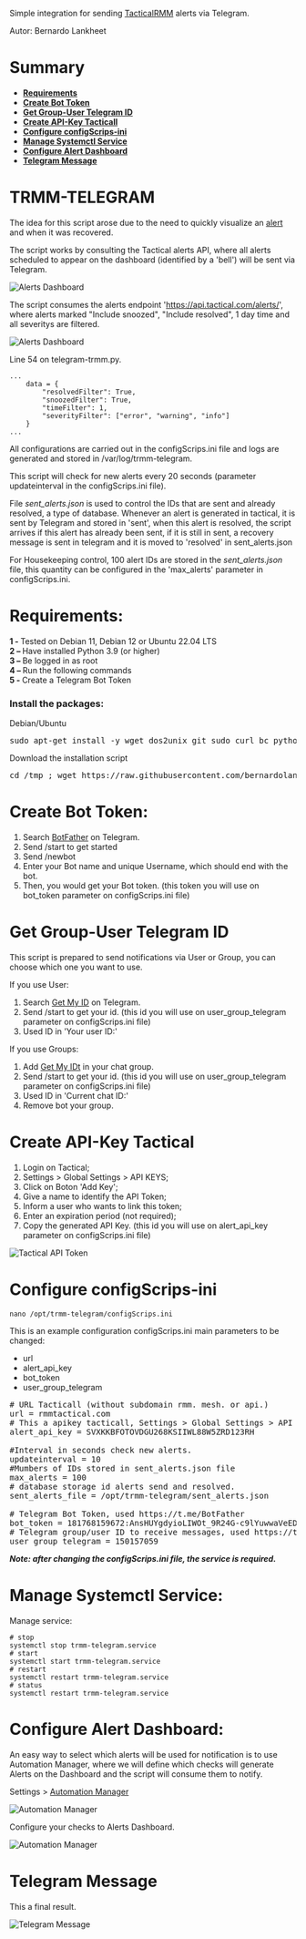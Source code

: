 Simple integration for sending  [TacticalRMM](https://docs.tacticalrmm.com) alerts via Telegram.

Autor: Bernardo Lankheet

# Summary
<ul>
	<li>
		<strong>
			<a href=#requirements>Requirements</a>
		</strong>
	</li>
	<li>
		<strong>
			<a href=#create-bot-token>Create Bot Token</a>
		</strong>
	</li>
    <li>
		<strong>
			<a href=#get-group-user-telegram-id>Get Group-User Telegram ID</a>
		</strong>
	</li>
	<li>
		<strong>
			<a href=#create-api-key-tactical>Create API-Key Tacticall</a>
		</strong>
	</li>
	<li>
		<strong>
			<a href=#configure-configScrips-ini>Configure configScrips-ini</a>
		</strong>
	</li>
	<li>
		<strong>
			<a href=#manage-systemctl-service>Manage Systemctl Service</a>
		</strong>
	</li>    	
    <li>
		<strong>
			<a href=#configure-alert-dashboard>Configure Alert Dashboard</a>
		</strong>
	</li>
    <li>
		<strong>
			<a href=#telegram-message>Telegram Message</a>
		</strong>
	</li>       
</ul>

# TRMM-TELEGRAM
The idea for this script arose due to the need to quickly visualize an [alert](https://docs.tacticalrmm.com/functions/alerting/) and when it was recovered.

The script works by consulting the Tactical alerts API, where all alerts scheduled to appear on the dashboard (identified by a 'bell') will be sent via Telegram.

![Alerts Dashboard](https://github.com/bernardolankheet/trmm-telegram/assets/59538185/5bc4583a-c138-49c3-b52e-fcaac72e9f63)

The script consumes the alerts endpoint 'https://api.tactical.com/alerts/', where alerts marked "Include snoozed", "Include resolved", 1 day time and all severitys are filtered.

![Alerts Dashboard](https://github.com/bernardolankheet/trmm-telegram/assets/59538185/4f72bd33-c062-4305-a931-53173eb93e9d)

Line 54 on telegram-trmm.py.
```
...
    data = {
        "resolvedFilter": True,
        "snoozedFilter": True,
        "timeFilter": 1,
        "severityFilter": ["error", "warning", "info"]
    }
...
```

All configurations are carried out in the configScrips.ini file and logs are generated and stored in /var/log/trmm-telegram.

This script will check for new alerts every 20 seconds (parameter updateinterval in the configScrips.ini file).

File *sent_alerts.json* is used to control the IDs that are sent and already resolved, a type of database. Whenever an alert is generated in tactical, it is sent by Telegram and stored in 'sent', when this alert is resolved, the script arrives if this alert has already been sent, if it is still in sent, a recovery message is sent in telegram and it is moved to 'resolved' in sent_alerts.json

For Housekeeping control, 100 alert IDs are stored in the *sent_alerts.json* file, this quantity can be configured in the 'max_alerts' parameter in configScrips.ini.

# Requirements:

<b>1 - </b> Tested on Debian 11, Debian 12 or Ubuntu 22.04 LTS <br>
<b>2 – </b> Have installed Python 3.9 (or higher)<br>
<b>3 – </b> Be logged in as root<br>
<b>4 – </b> Run the following commands<br>
<b>5 - </b> Create a Telegram Bot Token <br>

<h3>
Install the packages:
</h3>

<p> Debian/Ubuntu</p> 
<pre>sudo apt-get install -y wget dos2unix git sudo curl bc python3-pip</pre>

<p>Download the installation script</p>
<pre>cd /tmp ; wget https://raw.githubusercontent.com/bernardolankheet/trmm-telegram/main/install.sh -O install.sh ; sudo dos2unix install.sh ; sudo bash install.sh</pre>

# Create Bot Token:

1. Search [BotFather](https://t.me/BotFather) on Telegram.
2. Send /start to get started
3. Send /newbot
4. Enter your Bot name and unique Username, which should end with the bot.
5. Then, you would get your Bot token. (this token you will use on bot_token parameter on configScrips.ini file)

# Get Group-User Telegram ID

This script is prepared to send notifications via User or Group, you can choose which one you want to use.

If you use User:
1. Search [Get My ID](https://t.me/getmyid_bot) on Telegram.
2. Send /start to get your id. (this id you will use on user_group_telegram parameter on configScrips.ini file)
3. Used ID in 'Your user ID:'

If you use Groups:
1. Add [Get My IDt](https://t.me/getmyid_bot) in your chat group.
2. Send /start to get your id. (this id you will use on user_group_telegram parameter on configScrips.ini file)
3. Used ID in 'Current chat ID:'
4. Remove bot your group.

# Create API-Key Tactical

1. Login on Tactical;
2. Settings > Global Settings > API KEYS;
3. Click on Boton 'Add Key';
4. Give a name to identify the API Token;
5. Inform a user who wants to link this token;
6. Enter an expiration period (not required);
7. Copy the generated API Key. (this id you will use on alert_api_key parameter on configScrips.ini file)

![Tactical API Token](https://github.com/bernardolankheet/trmm-telegram/assets/59538185/012d3d34-95bb-427b-b3c1-94bfddeb2dab)

# Configure configScrips-ini

```
nano /opt/trmm-telegram/configScrips.ini
```

This is an example configuration configScrips.ini
main parameters to be changed: 
* url
* alert_api_key
* bot_token
* user_group_telegram

<pre>
# URL Tacticall (without subdomain rmm. mesh. or api.)
url = rmmtactical.com 
# This a apikey tacticall, Settings > Global Settings > API KEYS
alert_api_key = SVXKKBFOTOVDGU268KSIIWL88W5ZRD123RH 

#Interval in seconds check new alerts.
updateinterval = 10 
#Mumbers of IDs stored in sent_alerts.json file
max_alerts = 100 
# database storage id alerts send and resolved.
sent_alerts_file = /opt/trmm-telegram/sent_alerts.json 

# Telegram Bot Token, used https://t.me/BotFather
bot_token = 181768159672:AnsHUYgdyioLIWOt_9R24G-c9lYuwwaVeEDPKo 
# Telegram group/user ID to receive messages, used https://t.me/getmyid_bot
user_group_telegram = 150157059
</pre>

***Note: after changing the configScrips.ini file, the service is required.***

# Manage Systemctl Service:

Manage service: 
```
# stop
systemctl stop trmm-telegram.service
# start
systemctl start trmm-telegram.service
# restart
systemctl restart trmm-telegram.service
# status
systemctl restart trmm-telegram.service
```

# Configure Alert Dashboard:

An easy way to select which alerts will be used for notification is to use Automation Manager, where we will define which checks will generate Alerts on the Dashboard and the script will consume them to notify.


Settings > [Automation Manager](https://docs.tacticalrmm.com/functions/automation_policies/)

![Automation Manager](https://github.com/bernardolankheet/trmm-telegram/assets/59538185/388a316d-6271-413d-9c72-20dbcf563d6e)

Configure your checks to Alerts Dashboard.

![Automation Manager](https://github.com/bernardolankheet/trmm-telegram/assets/59538185/305777be-f7dd-4894-9cff-dff314399ed0)

# Telegram Message

This a final result.

![Telegram Message](https://github.com/bernardolankheet/trmm-telegram/assets/59538185/9946e8a5-d9fb-425f-9245-d4e5b0ca3094)
